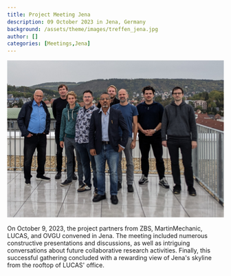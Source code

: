 ```yaml
---
title: Project Meeting Jena
description: 09 October 2023 in Jena, Germany
background: /assets/theme/images/treffen_jena.jpg
author: []
categories: [Meetings,Jena]
---
```


![image](/assets/theme/images/treffen_jena.jpg)


On October 9, 2023, the project partners from ZBS, MartinMechanic, LUCAS, and OVGU convened in Jena. The meeting included numerous constructive presentations and discussions, as well as intriguing conversations about future collaborative research activities. Finally, this successful gathering concluded with a rewarding view of Jena's skyline from the rooftop of LUCAS' office.